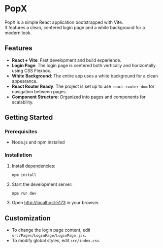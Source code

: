 # PopX

PopX is a simple React application bootstrapped with Vite.  
It features a clean, centered login page and a white background for a modern look.

## Features

- **React + Vite**: Fast development and build experience.
- **Login Page**: The login page is centered both vertically and horizontally using CSS Flexbox.
- **White Background**: The entire app uses a white background for a clean appearance.
- **React Router Ready**: The project is set up to use `react-router-dom` for navigation between pages.
- **Component Structure**: Organized into pages and components for scalability.

## Getting Started

### Prerequisites

- Node.js and npm installed

### Installation


1. Install dependencies:
   ```sh
   npm install
   ```

2. Start the development server:
   ```sh
   npm run dev
   ```

3. Open [http://localhost:5173](http://localhost:5173) in your browser.


## Customization

- To change the login page content, edit `src/Pages/LoginPage/LoginPage.jsx`.
- To modify global styles, edit `src/index.css`.



